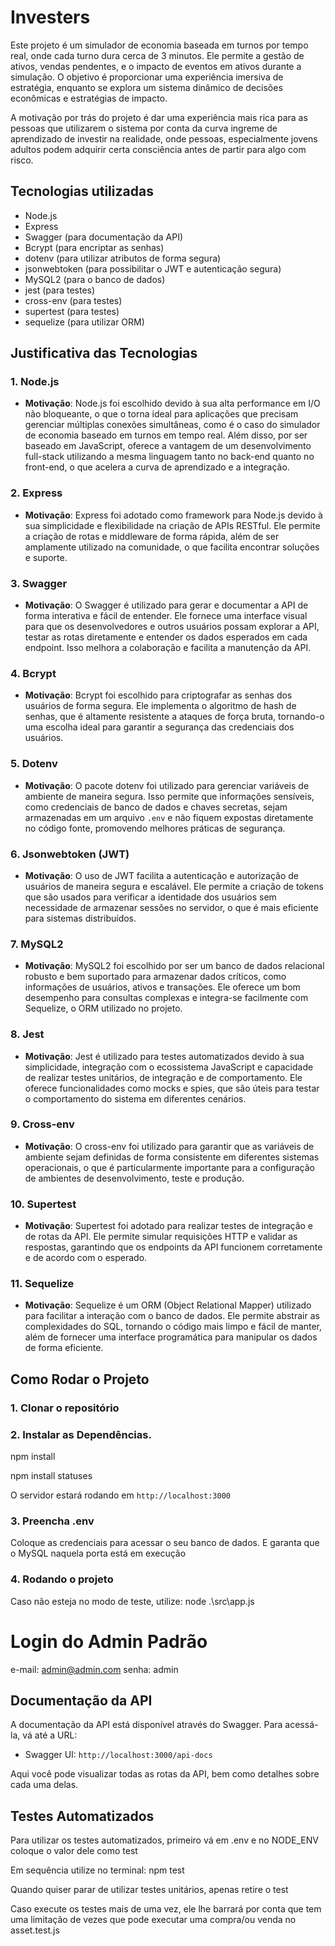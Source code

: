 # Investers

Este projeto é um simulador de economia baseada em turnos por tempo real, onde cada turno dura cerca de 3 minutos. Ele permite a gestão de ativos, vendas pendentes, e o impacto de eventos em ativos durante a simulação. O objetivo é proporcionar uma experiência imersiva de estratégia, enquanto se explora um sistema dinâmico de decisões econômicas e estratégias de impacto.

A motivação por trás do projeto é dar uma experiência mais rica para as pessoas que utilizarem o sistema por conta da curva ingreme de aprendizado de investir na realidade, onde pessoas, especialmente jovens adultos podem adquirir certa consciência antes de partir para algo com risco.

## Tecnologias utilizadas

- Node.js
- Express
- Swagger (para documentação da API)
- Bcrypt (para encriptar as senhas)
- dotenv (para utilizar atributos de forma segura)
- jsonwebtoken (para possibilitar o JWT e autenticação segura)
- MySQL2 (para o banco de dados)
- jest (para testes)
- cross-env (para testes)
- supertest (para testes)
- sequelize (para utilizar ORM)

## Justificativa das Tecnologias

### 1. **Node.js**
   - **Motivação**: Node.js foi escolhido devido à sua alta performance em I/O não bloqueante, o que o torna ideal para aplicações que precisam gerenciar múltiplas conexões simultâneas, como é o caso do simulador de economia baseado em turnos em tempo real. Além disso, por ser baseado em JavaScript, oferece a vantagem de um desenvolvimento full-stack utilizando a mesma linguagem tanto no back-end quanto no front-end, o que acelera a curva de aprendizado e a integração.

### 2. **Express**
   - **Motivação**: Express foi adotado como framework para Node.js devido à sua simplicidade e flexibilidade na criação de APIs RESTful. Ele permite a criação de rotas e middleware de forma rápida, além de ser amplamente utilizado na comunidade, o que facilita encontrar soluções e suporte.

### 3. **Swagger**
   - **Motivação**: O Swagger é utilizado para gerar e documentar a API de forma interativa e fácil de entender. Ele fornece uma interface visual para que os desenvolvedores e outros usuários possam explorar a API, testar as rotas diretamente e entender os dados esperados em cada endpoint. Isso melhora a colaboração e facilita a manutenção da API.

### 4. **Bcrypt**
   - **Motivação**: Bcrypt foi escolhido para criptografar as senhas dos usuários de forma segura. Ele implementa o algoritmo de hash de senhas, que é altamente resistente a ataques de força bruta, tornando-o uma escolha ideal para garantir a segurança das credenciais dos usuários.

### 5. **Dotenv**
   - **Motivação**: O pacote dotenv foi utilizado para gerenciar variáveis de ambiente de maneira segura. Isso permite que informações sensíveis, como credenciais de banco de dados e chaves secretas, sejam armazenadas em um arquivo `.env` e não fiquem expostas diretamente no código fonte, promovendo melhores práticas de segurança.

### 6. **Jsonwebtoken (JWT)**
   - **Motivação**: O uso de JWT facilita a autenticação e autorização de usuários de maneira segura e escalável. Ele permite a criação de tokens que são usados para verificar a identidade dos usuários sem necessidade de armazenar sessões no servidor, o que é mais eficiente para sistemas distribuídos.

### 7. **MySQL2**
   - **Motivação**: MySQL2 foi escolhido por ser um banco de dados relacional robusto e bem suportado para armazenar dados críticos, como informações de usuários, ativos e transações. Ele oferece um bom desempenho para consultas complexas e integra-se facilmente com Sequelize, o ORM utilizado no projeto.

### 8. **Jest**
   - **Motivação**: Jest é utilizado para testes automatizados devido à sua simplicidade, integração com o ecossistema JavaScript e capacidade de realizar testes unitários, de integração e de comportamento. Ele oferece funcionalidades como mocks e spies, que são úteis para testar o comportamento do sistema em diferentes cenários.

### 9. **Cross-env**
   - **Motivação**: O cross-env foi utilizado para garantir que as variáveis de ambiente sejam definidas de forma consistente em diferentes sistemas operacionais, o que é particularmente importante para a configuração de ambientes de desenvolvimento, teste e produção.

### 10. **Supertest**
   - **Motivação**: Supertest foi adotado para realizar testes de integração e de rotas da API. Ele permite simular requisições HTTP e validar as respostas, garantindo que os endpoints da API funcionem corretamente e de acordo com o esperado.

### 11. **Sequelize**
   - **Motivação**: Sequelize é um ORM (Object Relational Mapper) utilizado para facilitar a interação com o banco de dados. Ele permite abstrair as complexidades do SQL, tornando o código mais limpo e fácil de manter, além de fornecer uma interface programática para manipular os dados de forma eficiente.

## Como Rodar o Projeto

### 1. Clonar o repositório

### 2. Instalar as Dependências.
npm install

npm install statuses

O servidor estará rodando em `http://localhost:3000`

### 3. Preencha .env

Coloque as credenciais para acessar o seu banco de dados. E garanta que o MySQL naquela porta está em execução

### 4. Rodando o projeto

Caso não esteja no modo de teste, utilize: node .\src\app.js

# Login do Admin Padrão

e-mail: admin@admin.com
senha: admin

## Documentação da API
A documentação da API está disponível através do Swagger. Para acessá-la, vá até a URL:

- Swagger UI: `http://localhost:3000/api-docs`

Aqui você pode visualizar todas as rotas da API, bem como detalhes sobre cada uma delas.

## Testes Automatizados

Para utilizar os testes automatizados, primeiro vá em .env e no NODE_ENV coloque o valor dele como test

Em sequência utilize no terminal: npm test

Quando quiser parar de utilizar testes unitários, apenas retire o test

Caso execute os testes mais de uma vez, ele lhe barrará por conta que tem uma limitação de vezes que pode executar uma compra/ou venda no asset.test.js

